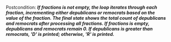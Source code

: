 Postcondition: ***If fractions is not empty, the loop iterates through each fraction, incrementing either depublicans or remocrats based on the value of the fraction. The final state shows the total count of depublicans and remocrats after processing all fractions. If fractions is empty, depublicans and remocrats remain 0. If depublicans is greater than remocrats, 'D' is printed; otherwise, 'R' is printed.***